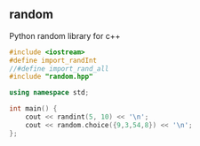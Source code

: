 ## random
Python random library for c++

```cpp
#include <iostream>
#define import_randInt
//#define import_rand_all
#include "random.hpp"

using namespace std;

int main() {
	cout << randint(5, 10) << '\n';
	cout << random.choice({9,3,54,8}) << '\n';
};
```
